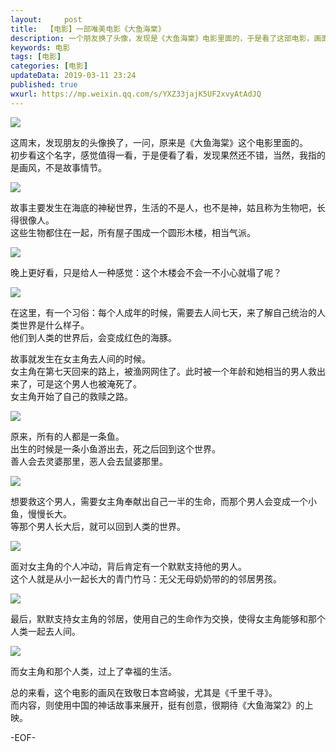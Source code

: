 ```yaml
---   
layout:     post  
title:  【电影】一部唯美电影《大鱼海棠》  
description: 一个朋友换了头像，发现是《大鱼海棠》电影里面的，于是看了这部电影，画面很唯美，可以看看。  
keywords: 电影  
tags: [电影]    
categories: [电影]  
updateData: 2019-03-11 23:24   
published: true 
wxurl: https://mp.weixin.qq.com/s/YXZ33jajK5UF2xvyAtAdJQ  
---  
```



![](/images/2019/03/big-fish-001.jpg)  



这周末，发现朋友的头像换了，一问，原来是《大鱼海棠》这个电影里面的。  
初步看这个名字，感觉值得一看，于是便看了看，发现果然还不错，当然，我指的是画风，不是故事情节。  


![](/images/2019/03/big-fish-002.jpg)  


故事主要发生在海底的神秘世界，生活的不是人，也不是神，姑且称为生物吧，长得很像人。  
这些生物都住在一起，所有屋子围成一个圆形木楼，相当气派。  


![](/images/2019/03/big-fish-003.jpg)  


晚上更好看，只是给人一种感觉：这个木楼会不会一不小心就塌了呢？  



![](/images/2019/03/big-fish-004.jpg)  


在这里，有一个习俗：每个人成年的时候，需要去人间七天，来了解自己统治的人类世界是什么样子。  
他们到人类的世界后，会变成红色的海豚。  


故事就发生在女主角去人间的时候。  
女主角在第七天回来的路上，被渔网网住了。此时被一个年龄和她相当的男人救出来了，可是这个男人也被淹死了。  
女主角开始了自己的救赎之路。  


![](/images/2019/03/big-fish-005.jpg)  


原来，所有的人都是一条鱼。  
出生的时候是一条小鱼游出去，死之后回到这个世界。  
善人会去灵婆那里，恶人会去鼠婆那里。  


![](/images/2019/03/big-fish-006.jpg)  


想要救这个男人，需要女主角奉献出自己一半的生命，而那个男人会变成一个小鱼，慢慢长大。  
等那个男人长大后，就可以回到人类的世界。  


![](/images/2019/03/big-fish-007.jpg)  


面对女主角的个人冲动，背后肯定有一个默默支持他的男人。  
这个人就是从小一起长大的青门竹马：无父无母奶奶带的的邻居男孩。  


![](/images/2019/03/big-fish-008.jpg)  


最后，默默支持女主角的邻居，使用自己的生命作为交换，使得女主角能够和那个人类一起去人间。  


![](/images/2019/03/big-fish-009.gif)  


而女主角和那个人类，过上了幸福的生活。  


总的来看，这个电影的画风在致敬日本宫崎骏，尤其是《千里千寻》。  
而内容，则使用中国的神话故事来展开，挺有创意，很期待《大鱼海棠2》的上映。  

-EOF-  


  
